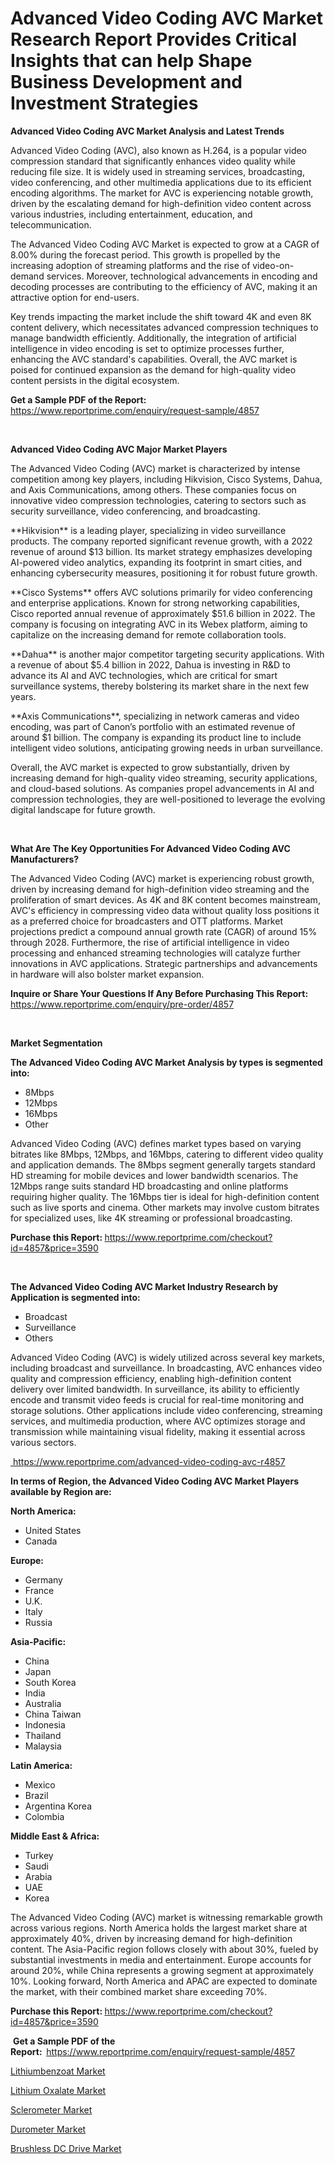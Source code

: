 <p><h1>Advanced Video Coding AVC Market Research Report Provides Critical Insights that can help Shape Business Development and Investment Strategies</h1></p><p><strong>Advanced Video Coding AVC Market Analysis and Latest Trends</strong></p>
<p><p>Advanced Video Coding (AVC), also known as H.264, is a popular video compression standard that significantly enhances video quality while reducing file size. It is widely used in streaming services, broadcasting, video conferencing, and other multimedia applications due to its efficient encoding algorithms. The market for AVC is experiencing notable growth, driven by the escalating demand for high-definition video content across various industries, including entertainment, education, and telecommunication.</p><p>The Advanced Video Coding AVC Market is expected to grow at a CAGR of 8.00% during the forecast period. This growth is propelled by the increasing adoption of streaming platforms and the rise of video-on-demand services. Moreover, technological advancements in encoding and decoding processes are contributing to the efficiency of AVC, making it an attractive option for end-users.</p><p>Key trends impacting the market include the shift toward 4K and even 8K content delivery, which necessitates advanced compression techniques to manage bandwidth efficiently. Additionally, the integration of artificial intelligence in video encoding is set to optimize processes further, enhancing the AVC standard's capabilities. Overall, the AVC market is poised for continued expansion as the demand for high-quality video content persists in the digital ecosystem.</p></p>
<p><strong>Get a Sample PDF of the Report:&nbsp;</strong> <a href="https://www.reportprime.com/enquiry/request-sample/4857">https://www.reportprime.com/enquiry/request-sample/4857</a></p>
<p>&nbsp;</p>
<p><strong>Advanced Video Coding AVC Major Market Players</strong></p>
<p><p>The Advanced Video Coding (AVC) market is characterized by intense competition among key players, including Hikvision, Cisco Systems, Dahua, and Axis Communications, among others. These companies focus on innovative video compression technologies, catering to sectors such as security surveillance, video conferencing, and broadcasting.</p><p>**Hikvision** is a leading player, specializing in video surveillance products. The company reported significant revenue growth, with a 2022 revenue of around $13 billion. Its market strategy emphasizes developing AI-powered video analytics, expanding its footprint in smart cities, and enhancing cybersecurity measures, positioning it for robust future growth.</p><p>**Cisco Systems** offers AVC solutions primarily for video conferencing and enterprise applications. Known for strong networking capabilities, Cisco reported annual revenue of approximately $51.6 billion in 2022. The company is focusing on integrating AVC in its Webex platform, aiming to capitalize on the increasing demand for remote collaboration tools.</p><p>**Dahua** is another major competitor targeting security applications. With a revenue of about $5.4 billion in 2022, Dahua is investing in R&D to advance its AI and AVC technologies, which are critical for smart surveillance systems, thereby bolstering its market share in the next few years.</p><p>**Axis Communications**, specializing in network cameras and video encoding, was part of Canon’s portfolio with an estimated revenue of around $1 billion. The company is expanding its product line to include intelligent video solutions, anticipating growing needs in urban surveillance.</p><p>Overall, the AVC market is expected to grow substantially, driven by increasing demand for high-quality video streaming, security applications, and cloud-based solutions. As companies propel advancements in AI and compression technologies, they are well-positioned to leverage the evolving digital landscape for future growth.</p></p>
<p>&nbsp;</p>
<p><strong>What Are The Key Opportunities For Advanced Video Coding AVC Manufacturers?</strong></p>
<p><p>The Advanced Video Coding (AVC) market is experiencing robust growth, driven by increasing demand for high-definition video streaming and the proliferation of smart devices. As 4K and 8K content becomes mainstream, AVC's efficiency in compressing video data without quality loss positions it as a preferred choice for broadcasters and OTT platforms. Market projections predict a compound annual growth rate (CAGR) of around 15% through 2028. Furthermore, the rise of artificial intelligence in video processing and enhanced streaming technologies will catalyze further innovations in AVC applications. Strategic partnerships and advancements in hardware will also bolster market expansion.</p></p>
<p><strong>Inquire or Share Your Questions If Any Before Purchasing This Report:</strong> <a href="https://www.reportprime.com/enquiry/pre-order/4857">https://www.reportprime.com/enquiry/pre-order/4857</a></p>
<p>&nbsp;</p>
<p><strong>Market Segmentation</strong></p>
<p><strong>The Advanced Video Coding AVC Market Analysis by types is segmented into:</strong></p>
<p><ul><li>8Mbps</li><li>12Mbps</li><li>16Mbps</li><li>Other</li></ul></p>
<p><p>Advanced Video Coding (AVC) defines market types based on varying bitrates like 8Mbps, 12Mbps, and 16Mbps, catering to different video quality and application demands. The 8Mbps segment generally targets standard HD streaming for mobile devices and lower bandwidth scenarios. The 12Mbps range suits standard HD broadcasting and online platforms requiring higher quality. The 16Mbps tier is ideal for high-definition content such as live sports and cinema. Other markets may involve custom bitrates for specialized uses, like 4K streaming or professional broadcasting.</p></p>
<p><strong>Purchase this Report:&nbsp;</strong><a href="https://www.reportprime.com/checkout?id=4857&price=3590">https://www.reportprime.com/checkout?id=4857&price=3590</a></p>
<p>&nbsp;</p>
<p><strong>The Advanced Video Coding AVC Market Industry Research by Application is segmented into:</strong></p>
<p><ul><li>Broadcast</li><li>Surveillance</li><li>Others</li></ul></p>
<p><p>Advanced Video Coding (AVC) is widely utilized across several key markets, including broadcast and surveillance. In broadcasting, AVC enhances video quality and compression efficiency, enabling high-definition content delivery over limited bandwidth. In surveillance, its ability to efficiently encode and transmit video feeds is crucial for real-time monitoring and storage solutions. Other applications include video conferencing, streaming services, and multimedia production, where AVC optimizes storage and transmission while maintaining visual fidelity, making it essential across various sectors.</p></p>
<p><a href="https://www.reportprime.com/advanced-video-coding-avc-r4857">&nbsp;https://www.reportprime.com/advanced-video-coding-avc-r4857</a></p>
<p><strong>In terms of Region, the Advanced Video Coding AVC Market Players available by Region are:</strong></p>
<p>
    <p> <strong> North America: </strong>
        <ul>
            <li>United States</li>
            <li>Canada</li>
        </ul>
        </p> 
    <p> <strong> Europe: </strong>
        <ul>
            <li>Germany</li>
            <li>France</li>
            <li>U.K.</li>
            <li>Italy</li>
            <li>Russia</li>
        </ul>
        </p> 
    <p> <strong> Asia-Pacific: </strong>
        <ul>
            <li>China</li>
            <li>Japan</li>
            <li>South Korea</li>
            <li>India</li>
            <li>Australia</li>
            <li>China Taiwan</li>
            <li>Indonesia</li>
            <li>Thailand</li>
            <li>Malaysia</li>
        </ul>
        </p> 
    <p> <strong> Latin America: </strong>
        <ul>
            <li>Mexico</li>
            <li>Brazil</li>
            <li>Argentina Korea</li>
            <li>Colombia</li>
        </ul>
        </p> 
    <p> <strong> Middle East & Africa: </strong>
        <ul>
            <li>Turkey</li>
            <li>Saudi</li>
            <li>Arabia</li>
            <li>UAE</li>
            <li>Korea</li>
        </ul>
    </p>
    </p>
<p><p>The Advanced Video Coding (AVC) market is witnessing remarkable growth across various regions. North America holds the largest market share at approximately 40%, driven by increasing demand for high-definition content. The Asia-Pacific region follows closely with about 30%, fueled by substantial investments in media and entertainment. Europe accounts for around 20%, while China represents a growing segment at approximately 10%. Looking forward, North America and APAC are expected to dominate the market, with their combined market share exceeding 70%.</p></p>
<p><strong>Purchase this Report: </strong><a href="https://www.reportprime.com/checkout?id=4857&price=3590">https://www.reportprime.com/checkout?id=4857&price=3590</a></p>
<p>&nbsp;<strong>Get a Sample PDF of the Report:&nbsp;&nbsp;</strong><a href="https://www.reportprime.com/enquiry/request-sample/4857">https://www.reportprime.com/enquiry/request-sample/4857</a></p>
<p><strong></strong></p>
<p><p><a href="https://issuu.com/reportprime-2/docs/lithiumbenzoat-market-size-2030.ppt_2979e7429216ba">Lithiumbenzoat Market</a></p><p><a href="https://issuu.com/reportprime-2/docs/lithium-oxalate-market-size-2030.pp_72c1fe3d9620f1">Lithium Oxalate Market</a></p><p><a href="https://www.linkedin.com/pulse/market-insights-global-sclerometer-forecast-innovation-qkt8e?trackingId=NyiFKmpyQoqBK0R1EyUF7A%3D%3D">Sclerometer Market</a></p><p><a href="https://www.linkedin.com/pulse/future-trajectory-durometer-market-emerging-trends-v2gse?trackingId=%2BmCoG8x7RmiDid26ZAjoOw%3D%3D">Durometer Market</a></p><p><a href="https://github.com/irfadac/Market-Research-Report-List-4/blob/main/brushless-dc-drive-market.md">Brushless DC Drive Market</a></p></p>